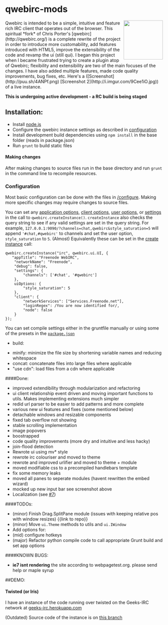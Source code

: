 qwebirc-mods  
=============  

<img align="right" height="125" src="https://raw.github.com/megawac/qwebirc-enhancements/master/images/qwebircsmall.png">
Qwebirc is intended to be a simple, intuitive and feature rich IRC client that operates out of the browser. This spiritual *fork* of Chris Porter's [qwebirc](http://qwebirc.org/) is a complete rewrite of the project in order to introduce more customability, add features introduced with HTML5, improve the extensibility of the code and revamp the ui (still qui). I began this project when I became frustrated trying to create a plugin atop of Qwebirc; flexibility and extensibility are two of the main focuses of the changes. I have also added multiple features, made code quality improvements, bug fixes, etc. Here's a ([Screenshot](http://puu.sh/4ANPf.png) [Screenshot 2](http://i.imgur.com/9Cee1iO.jpg)) of a live instance.  

**This is undergoing active development - a RC build is being staged**
 
## Installation:  

- Install [node.js](http://nodejs.org)
- Configure the qwebirc instance settings as described in [configuration](#configuration)
- Install development build dependencies using `npm install` in the base folder (reads in package.json)
- Run `grunt` to build static files

#### Making changes
After making changes to source files run in the base directory and run `grunt` in the command line to recompile resources.

### Configuration
Most basic configuration can be done with the files in [/configure](https://github.com/megawac/qwebirc-enhancements/tree/master/configure). Making more specific changes may require changes to source files.

You can set any [application options](https://github.com/megawac/qwebirc-enhancements/blob/master/js/src/ui/Interface.js#L2), [client options](https://github.com/megawac/qwebirc-enhancements/blob/master/js/src/irc/ircclient.js#L5), [user options](https://github.com/megawac/qwebirc-enhancements/blob/master/js/src/config/options.js#L3), or [settings](https://github.com/megawac/qwebirc-enhancements/blob/master/js/src/config/settings.js#L6) in the call to `qwebirc.createInstance()`. `createInstance` also checks the query string to see if any valid settings are set in the query string. For example, `127.0.0.1:9090/?channels=chat,qwebirc&style_saturation=5` will append `'#chat,#qwebirc'` to channels and set the user option, `style_saturation` to `5`. (Almost) Equivalently these can be set in the [create instance](https://github.com/megawac/qwebirc-enhancements/blob/master/configure/config.js) call:

```
qwebirc.createInstance("irc", qwebirc.ui.UI, {
   "appTitle": "Freenode WebIRC",
    "networkName": "Freenode",
    "debug": false,
    "settings": {
        "channels": ['#chat', '#qwebirc']
    },
    uiOptions: {
        "style_saturation": 5
    },
    "client": {
        "networkServices": ["Services.Freenode.net"],
        "loginRegex": /You are now identified for/,
        "node": false
    }
});
```

You can set compile settings either in the gruntfile manually or using some of the presets in the [`package.json`](https://github.com/megawac/qwebirc-enhancements/blob/master/package.json#L33)
- build:
 * minify: minimize the file size by shortening variable names and reducing whitespace
 * concat: concatenate files into large files where applicable
 * "use cdn": load files from a cdn where applicable
  
####Done:  
* improved extendibility through modularization and refactoring
* ui client relationship event driven and moving important functions to utils. Makes implementing extensions much simpler
 * redid url parser to be easier to add patterns and more complete
* various new ui features and fixes (some mentioned below)
 * detachable windows and resizable components
 * fixed tab overflow not showing
 * stable scrolling implementation
 * image popovers
 * boostrapped
* code quality improvements (more dry and intuitive and less hacky)
 * join-flood detection
 * Rewrote ui using mv* style
* rewrote irc colouriser and moved to theme
* rewrote and improved urlifier and moved to theme + module
* moved modifiable css to a precompiled handlebars template
* fix some memory leaks
* moved all panes to seperate modules (havent rewritten the embed wizard)
* mocked up new input bar see screenshot above
* Localization (see [#7](https://github.com/megawac/qwebirc-enhancements/issues/7))
  
####TODOs: 
* (minor) Finish Drag.SplitPane module (issues with keeping relative pos with window resizes) {{link to repo}}
* (minor) Move `ui.Theme` methods to utils and `ui.IWindow`
* Add options for:
 * (mid) configure hotkeys
* (major) Refactor python compile code to call appropriate Grunt build and set app options
  
  
####KNOWN BUGS:  
* __ie7 isnt rendering__ the site according to webpagetest.org. please send help or maple syrup  

##DEMO:  

#### Twisted (or Iris)
I have an instance of the code running over twisted on the Geeks-IRC network at [geeks-irc.herokuapp.com](http://geeks-irc.herokuapp.com/)

(Outdated) Source code of the instance is on [this branch](https://github.com/megawac/iris/tree/Geeks-IRC)
